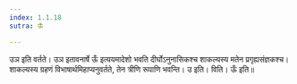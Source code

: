 ```yaml
---
index: 1.1.18
sutra: ऊँ

---
```

उञ इति वर्तते। उञ इतावनार्षे ऊँ इत्ययमादेशो भवति दीर्घोऽनुनासिकश्च शाकल्यस्य मतेन प्रगृह्यसंज्ञकश्च। शाकल्यस्य ग्रहणं विभाषार्थमिहाप्यनुवर्तते, तेन त्रीणि रूपाणि भवन्ति। उ इति। विति। ऊँ इति॥